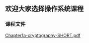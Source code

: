 ## 欢迎大家选择操作系统课程

### 课程文件 

[Chapter1a-cryptography-SHORT.pdf](https://github.com/yankaixie13/Operating-System-2018/blob/master/Chapter1a-cryptography-SHORT.pdf)
